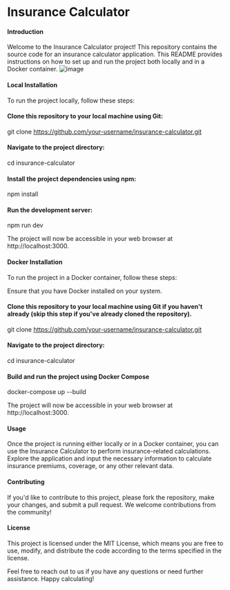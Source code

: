 # Insurance Calculator

#### Introduction

Welcome to the Insurance Calculator project! This repository contains the source code for an insurance calculator application. This README provides instructions on how to set up and run the project both locally and in a Docker container.
![image](https://github.com/Lubomir27/insurance-calculator/assets/102256957/8d385f82-c0c4-41c3-8c8b-43bd8115ce62)

#### Local Installation

To run the project locally, follow these steps:

#### Clone this repository to your local machine using Git:

git clone https://github.com/your-username/insurance-calculator.git

#### Navigate to the project directory:

cd insurance-calculator

#### Install the project dependencies using npm:

npm install

#### Run the development server:

npm run dev

The project will now be accessible in your web browser at http://localhost:3000.

#### Docker Installation

To run the project in a Docker container, follow these steps:

Ensure that you have Docker installed on your system.

#### Clone this repository to your local machine using Git if you haven't already (skip this step if you've already cloned the repository).

git clone https://github.com/your-username/insurance-calculator.git

#### Navigate to the project directory:

cd insurance-calculator

#### Build and run the project using Docker Compose

docker-compose up --build

The project will now be accessible in your web browser at http://localhost:3000.

#### Usage

Once the project is running either locally or in a Docker container, you can use the Insurance Calculator to perform insurance-related calculations. Explore the application and input the necessary information to calculate insurance premiums, coverage, or any other relevant data.

#### Contributing

If you'd like to contribute to this project, please fork the repository, make your changes, and submit a pull request. We welcome contributions from the community!

#### License

This project is licensed under the MIT License, which means you are free to use, modify, and distribute the code according to the terms specified in the license.

Feel free to reach out to us if you have any questions or need further assistance. Happy calculating!
